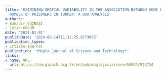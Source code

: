 ```yaml
---
title: 'EXAMINING SPATIAL VARIABILITY IN THE ASSOCIATION BETWEEN SOME FACTORS AND
  NUMBER OF PRISONERS IN TURKEY: A GWR ANALYSIS'
authors:
- Bahadır YÜZBAŞI
- Çetin GÖRÜR
date: '2021-01-01'
publishDate: '2024-02-14T11:17:25.977367Z'
publication_types:
- article-journal
publication: '*Mugla Journal of Science and Technology*'
links:
- name: URL
  url: https://dergipark.org.tr/en/pub/muglajsci/issue/60643/928734
---
```

